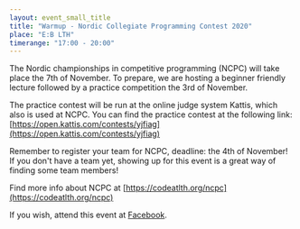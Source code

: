 ```yaml
---
layout: event_small_title
title: "Warmup - Nordic Collegiate Programming Contest 2020"
place: "E:B LTH"
timerange: "17:00 - 20:00"
---
```


The Nordic championships in competitive programming (NCPC) will take place the 7th of November. To prepare, we are hosting a beginner friendly lecture followed by a practice competition the 3rd of November.

The practice contest will be run at the online judge system Kattis, which also is used at NCPC. You can find the practice contest at the following link: [https://open.kattis.com/contests/yjfiag](https://open.kattis.com/contests/yjfiag)

Remember to register your team for NCPC, deadline: the 4th of November! If you don't have a team yet, showing up for this event is a great way of finding some team members!

Find more info about NCPC at [https://codeatlth.org/ncpc](https://codeatlth.org/ncpc)

If you wish, attend this event at [Facebook](https://www.facebook.com/events/650967309120808/).
